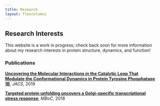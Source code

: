 ```yaml
---
title: Research
layout: flexcolumns
---
```


## Research Interests
This website is a work in progress; check back soon for more information about my research interests in protein structure, dynamics, and function!  
  
### Publications  
**[Uncovering the Molecular Interactions in the Catalytic Loop That Modulate the Conformational Dynamics in Protein Tyrosine Phosphatase 1B](https://pubs.acs.org/doi/10.1021/jacs.9b04470)**, *JACS*, 2019  
  
**[Targeted protein unfolding uncovers a Golgi-specific transcriptional stress response](https://www.molbiolcell.org/doi/10.1091/mbc.E17-11-0693)**, *MBoC*, 2018 
